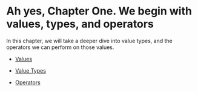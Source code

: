 # Ah yes, Chapter One. We begin with values, types, and operators

In this chapter, we will take a deeper dive into value types, and the operators we can perform on those values. 

- [Values](./values/values.md)

- [Value Types](./values/valuetypes.md)

- [Operators](./operators/operators.md)



